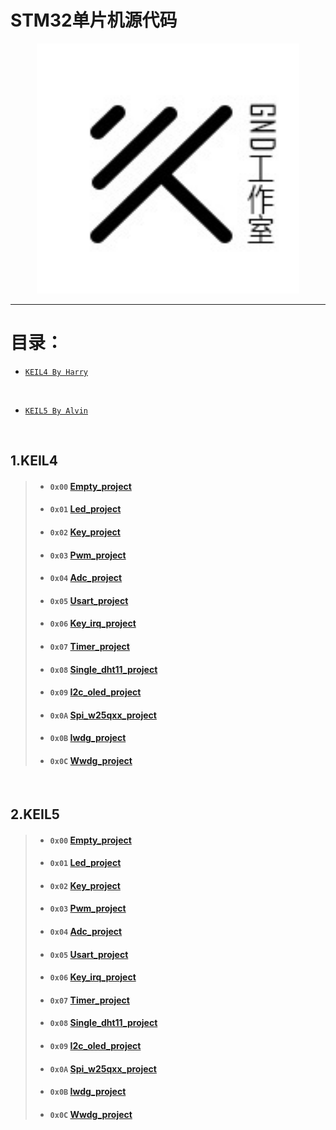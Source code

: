 # STM32单片机源代码

 <div align="center">
   <img src='../pic/GND-logo.jpg' height="400" width="420"/>
 </div>
 
---

# 目录：
 
- [`KEIL4 By Harry`](#KEIL4)

<br>

- [`KEIL5 By Alvin`](#KEIL5)

<br>

<h2 id="KEIL4">1.KEIL4</h2>

>* #### `0x00`  [Empty_project](../STM32/keil4_project/0.empty_project)
>* #### `0x01`  [Led_project](../STM32/keil4_project/1.led_project)
>* #### `0x02`  [Key_project](../STM32/keil4_project/2.key_project)
>* #### `0x03`  [Pwm_project](../STM32/keil4_project/3.pwm_project)
>* #### `0x04`  [Adc_project](../STM32/keil4_project/4.adc_project)
>* #### `0x05`  [Usart_project](../STM32/keil4_project/5.uart_project)
>* #### `0x06`  [Key_irq_project](../STM32/keil4_project/6.key_irq_project)
>* #### `0x07`  [Timer_project](../STM32/keil4_project/7.timer_project)
>* #### `0x08`  [Single_dht11_project](../STM32/keil4_project/8.single_dht11_project)
>* #### `0x09`  [I2c_oled_project](../STM32/keil4_project/9.i2c_oled_project)
>* #### `0x0A`  [Spi_w25qxx_project](../STM32/keil4_project/10.spi_w25qxx_project)
>* #### `0x0B`  [Iwdg_project](../STM32/keil4_project/11.iwdg_project)
>* #### `0x0C`  [Wwdg_project](../STM32/keil4_project/12.wwdg_project)

<br>

<h2 id="KEIL5">2.KEIL5</h2>

>* #### `0x00`  [Empty_project](../STM32/keil5_project/0.empty_project)
>* #### `0x01`  [Led_project](../STM32/keil5_project/1.led_project)
>* #### `0x02`  [Key_project](../STM32/keil5_project/2.key_project)
>* #### `0x03`  [Pwm_project](../STM32/keil5_project/3.pwm_project)
>* #### `0x04`  [Adc_project](../STM32/keil5_project/4.adc_project)
>* #### `0x05`  [Usart_project](../STM32/keil5_project/5.uart_project)
>* #### `0x06`  [Key_irq_project](../STM32/keil5_project/6.key_irq_project)
>* #### `0x07`  [Timer_project](../STM32/keil5_project/7.timer_project)
>* #### `0x08`  [Single_dht11_project](../STM32/keil5_project/8.single_dht11_project)
>* #### `0x09`  [I2c_oled_project](../STM32/keil5_project/9.i2c_oled_project)
>* #### `0x0A`  [Spi_w25qxx_project](../STM32/keil5_project/10.spi_w25qxx_project)
>* #### `0x0B`  [Iwdg_project](../STM32/keil5_project/11.iwdg_project)
>* #### `0x0C`  [Wwdg_project](../STM32/keil5_project/12.wwdg_project)

